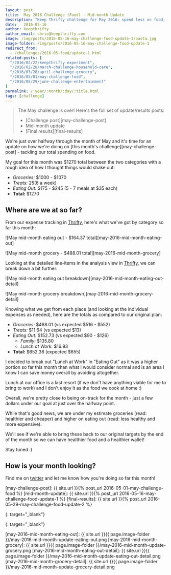 ```yaml
---
layout: post
title:  May 2016 Challenge (Food) - Mid-month Update
description: "Keep Thrifty challenge for May 2016: spend less on food; see our mid-month results"
date:   2016-05-16
author: keepthrifty
author_email: chris@keepthrifty.com
image: /img/posts/2016-05-16-may-challenge-food-update-1/pasta.jpg
image-folder: /img/posts/2016-05-16-may-challenge-food-update-1
redirect_from:
  - /challenges/2016-05-food/update-1.html
related-posts: [
  "/2016/02/22/keepthrifty-experiment",
  "/2016/02/28/march-challenge-household-care",
  "/2016/03/28/april-challenge-grocery",
  "/2016/05/01/may-challenge-food",
  "/2016/05/29/june-challenge-entertainment"
]
permalink: /:year/:month/:day/:title.html
tags: [challenge]
---
```


> The May challenge is over! Here's the full set of update/results posts:
>
>   - [Challenge post][may-challenge-post]
>   - Mid-month update
>   - [Final results][final-results]

We're just over halfway through the month of May and it's time for an update on how we're doing on [this month's challenge][may-challenge-post] - tackling our total spending on food.

My goal for this month was $1270 total between the two categories with a rough idea of how I thought things would shake out:

* _Groceries:_ $1000 - $1070
* _Treats:_ $25 ($6 a week)
* _Eating Out:_ $175 - $245 (5 - 7 meals at $35 each)
* __Total:__ $1270

## Where are we at so far? #

From our expense tracking in [Thrifty][thrifty-link], here's what we've got by category so far this month:

![May mid-month eating out - $164.37 total][may-2016-mid-month-eating-out]

![May mid-month grocery - $488.01 total][may-2016-mid-month-grocery]

Looking at the detailed line-items in the analysis view in [Thrifty][thrifty-link], we can break down a bit further:

![May mid-month eating out breakdown][may-2016-mid-month-eating-out-detail]

![May mid-month grocery breakdown][may-2016-mid-month-grocery-detail]

Knowing what we get from each place (and looking at the individual expenses as needed), here are the totals as compared to our original plan:

* _Groceries:_ $488.01 (vs expected $516 - $552)
* _Treats:_ $11.64 (vs expected $13)
* _Eating Out:_ $152.73 (vs expected $90 - $126)
  * _Family:_ $135.80
  * _Lunch at Work:_ $16.93
* __Total:__ $652.38 (expected $655)

I decided to break out "Lunch at Work" in "Eating Out" as it was a higher portion so far this month than what I would consider normal and is an area I know I can save money overall by avoiding altogether.

Lunch at our office is a last resort (if we don't have anything viable for me to bring to work) and I don't enjoy it as the food we cook at home :)

Overall, we're pretty close to being on-track for the month - just a few dollars under our goal at just over the halfway point.

While that's good news, we are under my estimate groceries (read: healthier and cheaper) and higher on eating out (read: less healthy and more expensive).

We'll see if we're able to bring these back to our original targets by the end of the month so we can have healthier food and a healthier wallet!

Stay tuned :)

## How is your month looking? #

Find me on [twitter][twitter-profile] and let me know how you're doing so far this month!

[may-challenge-post]: {{ site.url }}{% post_url 2016-05-01-may-challenge-food %}
[mid-month-update]: {{ site.url }}{% post_url 2016-05-16-may-challenge-food-update-1 %}
[final-results]: {{ site.url }}{% post_url 2016-05-29-may-challenge-food-update-2 %}

[twitter-profile]: http://www.twitter.com/keepthrifty
{: target="_blank"}

[thrifty-link]: {{site.url}}/thrifty/
{: target="_blank"}

[may-2016-mid-month-eating-out]: {{ site.url }}{{ page.image-folder }}/may-2016-mid-month-update-eating-out.png
[may-2016-mid-month-grocery]: {{ site.url }}{{ page.image-folder }}/may-2016-mid-month-update-grocery.png
[may-2016-mid-month-eating-out-detail]: {{ site.url }}{{ page.image-folder }}/may-2016-mid-month-update-eating-out-detail.png
[may-2016-mid-month-grocery-detail]: {{ site.url }}{{ page.image-folder }}/may-2016-mid-month-update-grocery-detail.png
